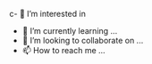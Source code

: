 c- 👀 I’m interested in 

- 🌱 I’m currently learning ...
- 💞️ I’m looking to collaborate on ...
- 📫 How to reach me ...

<!---
ItachiOjiha/ItachiOjiha is a ✨ special ✨ repository because its `README.md` (this file) appears on your GitHub profile.
You can click the Preview link to take a look at your changes.
--->
